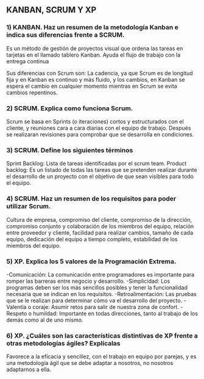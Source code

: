 ## **KANBAN, SCRUM Y XP**

### 1) KANBAN. Haz un resumen de la metodología Kanban e indica sus diferencias frente a SCRUM.
Es un método de gestión de proyectos visual que ordena las tareas en tarjetas en el llamado tablero Kanban. Ayuda el flujo de trabajo con la entrega continua

Sus diferencias con Scrum son:
La cadencia, ya que Scrum es de longitud fija y en Kanban es continuo y más fluido, y los cambios, en Kanban se espera el cambio en cualquier momento mientras en Scrum se evita cambios repentinos.

### 2) SCRUM. Explica como funciona Scrum.
Scrum se basa en Sprints (o iteraciones) cortos y estructurados con el cliente, y reuniones cara a cara diarias con el equipo de trabajo. Después se realizaran revisiones para comprobar que se desarrolla en condiciones.

### 3) SCRUM. Define los siguientes términos
Sprint Backlog: Lista de tareas identificadas por el scrum team.
Product backlog: Es un listado de todas las tareas que se pretenden realizar durante el desarrollo de un proyecto con el objetivo de que sean visibles para todo el equipo.

### 4) SCRUM. Haz un resumen de los requisitos para poder utilizar Scrum.
Cultura de empresa, compromiso del cliente, compromiso de la dirección, compromiso conjunto y colaboración de los miembros del equipo, relación entre proveedor y cliente, facilidad para realizar cambios, tamaño de cada equipo, dedicación del equipo a tiempo completo, estabilidad de los miembros del equipo.

### 5) XP. Explica los 5 valores de la Programación Extrema.
-Comunicación: La comunicación entre programadores es importante para romper las barreras entre negocio y desarrollo.
-Simplicidad: Los programas deben ser los más sencillos posibles y tener la funcionalidad necesaria que se indican en los requisitos.
-Retroalimentación: Las pruebas que se le realizan para determinar cómo va el desarrollo del proyecto.
-Valentía o coraje: Asumir retos para salir de nuestra zona de confort.
-Respeto o humildad: Importante en todas direcciones, tanto al trabajo de los demás como al de uno mismo.

### 6) XP. ¿Cuáles son las características distintivas de XP frente a otras metodologías ágiles? Explícalas
Favorece a la eficacia y sencillez, con el trabajo en equipo por parejas, y es una metodología ágil que se debe adaptar a nosotros, no nosotros adaptarnos a ella.

